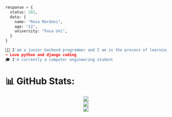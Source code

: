 ```py
response = {
  status: 202,
  data: {
    name: "Reza Mardani",
    age: "22",
    university: "Fasa Uni",
  }
}

👨‍💻 I'am a junior backend programmer and I am in the process of learning
⌨ Love python and django coding
🎓 I'm currently a computer engineering student


```
<!-- <p>&nbsp;<img align="center" src="https://github-readme-stats.vercel.app/api?username=rezamardaninDev&show_icons=true&locale=en" /></p>
<p><img align="center" src="https://github-readme-streak-stats.herokuapp.com/?user=rezamardaniDev" /></p> -->

# 📊 GitHub Stats:
  <div align=center>
    
  ![](https://github-readme-streak-stats.herokuapp.com/?user=rezamardaniDev&theme=vue-dark&hide_border=false)<br/>
  ![](https://github-readme-stats.vercel.app/api?username=rezamardaniDev&theme=vue-dark&hide_border=false&include_all_commits=false&count_private=false)<br/>
  ![](https://github-readme-stats.vercel.app/api/top-langs/?username=rezamardaniDev&theme=vue-dark&hide_border=false&include_all_commits=false&count_private=false&layout=compact)

  </div>
